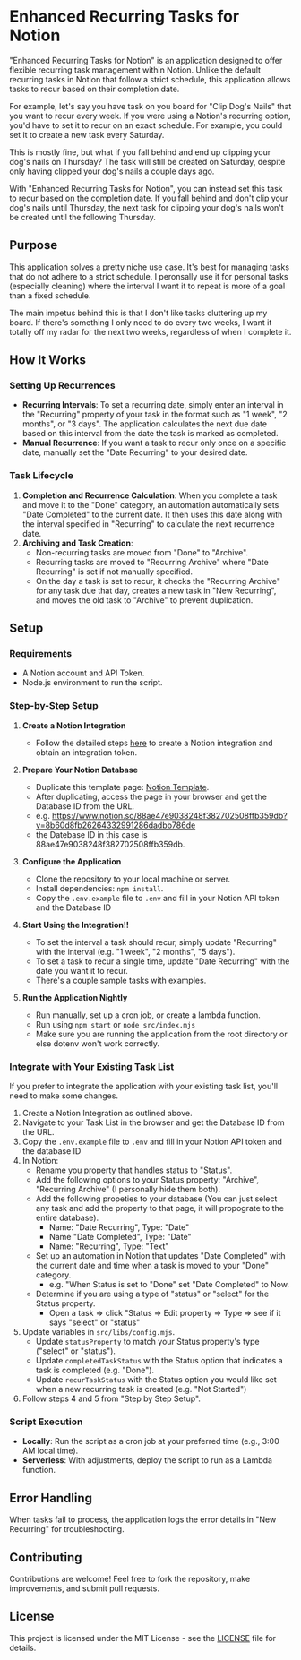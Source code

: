# Enhanced Recurring Tasks for Notion

"Enhanced Recurring Tasks for Notion" is an application designed to offer flexible recurring task management within Notion. Unlike the default recurring tasks in Notion that follow a strict schedule, this application allows tasks to recur based on their completion date. 

For example, let's say you have task on you board for "Clip Dog's Nails" that you want to recur every week. If you were using a Notion's recurring option, you'd have to set it to recur on an exact schedule. For example, you could set it to create a new task every Saturday.

This is mostly fine, but what if you fall behind and end up clipping your dog's nails on Thursday? The task will still be created on Saturday, despite only having clipped your dog's nails a couple days ago. 

With "Enhanced Recurring Tasks for Notion", you can instead set this task to recur based on the completion date. If you fall behind and don't clip your dog's nails until Thursday, the next task for clipping your dog's nails won't be created until the following Thursday. 

## Purpose

This application solves a pretty niche use case. It's best for managing tasks that do not adhere to a strict schedule. I peronsally use it for personal tasks (especially cleaning) where the interval I want it to repeat is more of a goal than a fixed schedule. 

The main impetus behind this is that I don't like tasks cluttering up my board. If there's something I only need to do every two weeks, I want it totally off my radar for the next two weeks, regardless of when I complete it. 

## How It Works

### Setting Up Recurrences
- **Recurring Intervals**: To set a recurring date, simply enter an interval in the "Recurring" property of your task in the format such as "1 week", "2 months", or "3 days". The application calculates the next due date based on this interval from the date the task is marked as completed.
- **Manual Recurrence**: If you want a task to recur only once on a specific date, manually set the "Date Recurring" to your desired date.

### Task Lifecycle
1. **Completion and Recurrence Calculation**: When you complete a task and move it to the "Done" category, an automation automatically sets "Date Completed" to the current date. It then uses this date along with the interval specified in "Recurring" to calculate the next recurrence date.
2. **Archiving and Task Creation**:
    - Non-recurring tasks are moved from "Done" to "Archive".
    - Recurring tasks are moved to "Recurring Archive" where "Date Recurring" is set if not manually specified.
    - On the day a task is set to recur, it checks the "Recurring Archive" for any task due that day, creates a new task in "New Recurring", and moves the old task to "Archive" to prevent duplication.

## Setup

### Requirements
- A Notion account and API Token.
- Node.js environment to run the script.

### Step-by-Step Setup

1. **Create a Notion Integration**
   - Follow the detailed steps [here](https://developers.notion.com/docs/create-a-notion-integration) to create a Notion integration and obtain an integration token.

2. **Prepare Your Notion Database**
   - Duplicate this template page: [Notion Template](https://rounded-produce-1bd.notion.site/88ae47e9038248f382702508ffb359db?v=8b60d8fb26264332991286dadbb786de).
   - After duplicating, access the page in your browser and get the Database ID from the URL.
   - e.g. https://www.notion.so/88ae47e9038248f382702508ffb359db?v=8b60d8fb26264332991286dadbb786de
   - the Datebase ID in this case is 88ae47e9038248f382702508ffb359db. 

3. **Configure the Application**
   - Clone the repository to your local machine or server.
   - Install dependencies: `npm install`.
   - Copy the `.env.example` file to `.env` and fill in your Notion API token and the Database ID
     
4. **Start Using the Integration!!**
   - To set the interval a task should recur, simply update "Recurring" with the interval (e.g. "1 week", "2 months", "5 days").
   - To set a task to recur a single time, update "Date Recurring" with the date you want it to recur.
   - There's a couple sample tasks with examples.

5. **Run the Application Nightly**
    - Run manually, set up a cron job, or create a lambda function. 
    - Run using `npm start` or `node src/index.mjs`
    - Make sure you are running the application from the root directory or else dotenv won't work correctly.
  
###  **Integrate with Your Existing Task List**
If you prefer to integrate the application with your existing task list, you'll need to make some changes. 
1. Create a Notion Integration as outlined above. 
2. Navigate to your Task List in the browser and get the Database ID from the URL.
3. Copy the `.env.example` file to `.env` and fill in your Notion API token and the database ID
4. In Notion:
   - Rename you property that handles status to "Status".
   - Add the following options to your Status property: "Archive", "Recurring Archive" (I personally hide them both).
   - Add the following propeties to your database (You can just select any task and add the property to that page, it will propograte to the entire database).
       - Name: "Date Recurring", Type: "Date"
       - Name "Date Completed", Type: "Date"
       - Name: "Recurring", Type: "Text"
   - Set up an automation in Notion that updates "Date Completed" with the current date and time when a task is moved to your "Done" category.
       - e.g. "When Status is set to "Done" set "Date Completed" to Now.  
   - Determine if you are using a type of "status" or "select" for the Status property.
       - Open a task => click "Status => Edit property => Type => see if it says "select" or "status" 
10. Update variables in `src/libs/config.mjs`.
    - Update `statusProperty` to match your Status property's type ("select" or "status").
    - Update `completedTaskStatus` with the Status option that indicates a task is completed (e.g. "Done"). 
    - Update `recurTaskStatus` with the Status option you would like set when a new recurring task is created (e.g. "Not Started")
11. Follow steps 4 and 5 from "Step by Step Setup". 

### Script Execution
- **Locally**: Run the script as a cron job at your preferred time (e.g., 3:00 AM local time).
- **Serverless**: With adjustments, deploy the script to run as a Lambda function.

## Error Handling
When tasks fail to process, the application logs the error details in "New Recurring" for troubleshooting.

## Contributing
Contributions are welcome! Feel free to fork the repository, make improvements, and submit pull requests.

## License
This project is licensed under the MIT License - see the [LICENSE](LICENSE) file for details.
